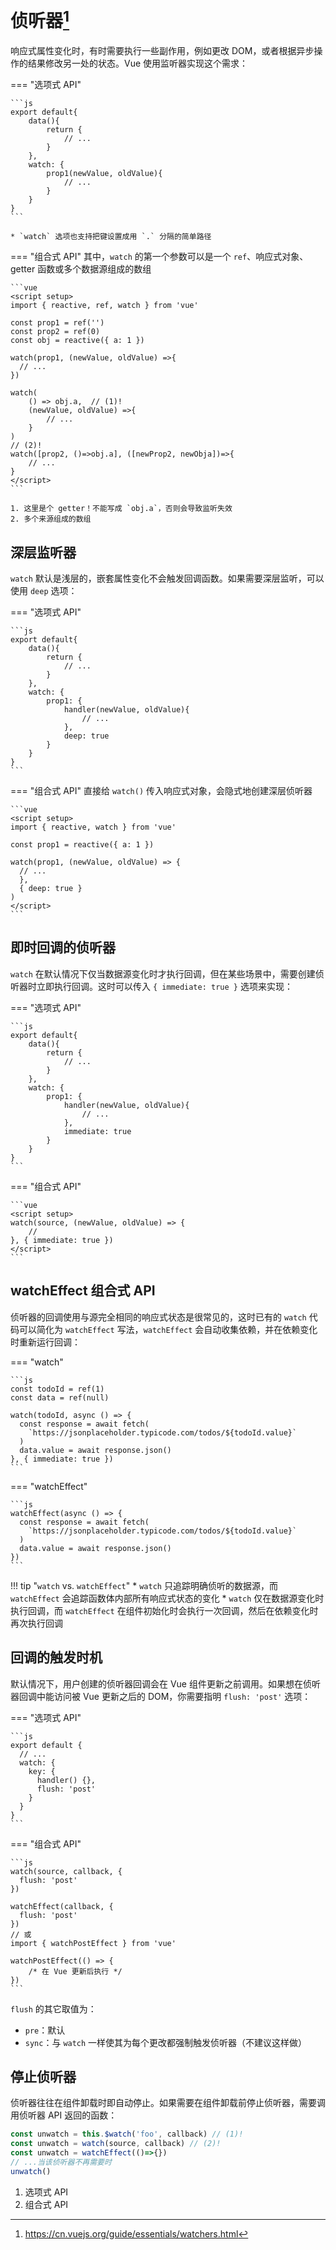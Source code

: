 # 侦听器[^1]

响应式属性变化时，有时需要执行一些副作用，例如更改 DOM，或者根据异步操作的结果修改另一处的状态。Vue 使用监听器实现这个需求：

=== "选项式 API"

    ```js
    export default{
        data(){
            return {
                // ...
            }
        },
        watch: {
            prop1(newValue, oldValue){
                // ...
            }
        }
    }
    ```

    * `watch` 选项也支持把键设置成用 `.` 分隔的简单路径

=== "组合式 API"
    其中，`watch` 的第一个参数可以是一个 `ref`、响应式对象、getter 函数或多个数据源组成的数组

    ```vue
    <script setup>
    import { reactive, ref, watch } from 'vue'
    
    const prop1 = ref('')
    const prop2 = ref(0)
    const obj = reactive({ a: 1 })
    
    watch(prop1, (newValue, oldValue) =>{
      // ...
    })

    watch(
        () => obj.a,  // (1)!
        (newValue, oldValue) =>{
            // ...
        }
    )
    // (2)!
    watch([prop2, ()=>obj.a], ([newProp2, newObja])=>{
        // ...
    }
    </script>
    ```

    1. 这里是个 getter！不能写成 `obj.a`，否则会导致监听失效
    2. 多个来源组成的数组

## 深层监听器

`watch` 默认是浅层的，嵌套属性变化不会触发回调函数。如果需要深层监听，可以使用 `deep` 选项：

=== "选项式 API"

    ```js
    export default{
        data(){
            return {
                // ...
            }
        },
        watch: {
            prop1: {
                handler(newValue, oldValue){
                    // ...
                },
                deep: true
            }
        }
    }
    ```

=== "组合式 API"
    直接给 `watch()` 传入响应式对象，会隐式地创建深层侦听器

    ```vue
    <script setup>
    import { reactive, watch } from 'vue'
    
    const prop1 = reactive({ a: 1 })
    
    watch(prop1, (newValue, oldValue) => {
      // ...
      }, 
      { deep: true }
    )
    </script>
    ```

## 即时回调的侦听器

`watch` 在默认情况下仅当数据源变化时才执行回调，但在某些场景中，需要创建侦听器时立即执行回调。这时可以传入 `{ immediate: true }` 选项来实现：

=== "选项式 API"

    ```js
    export default{
        data(){
            return {
                // ...
            }
        },
        watch: {
            prop1: {
                handler(newValue, oldValue){
                    // ...
                },
                immediate: true
            }
        }
    }
    ```

=== "组合式 API"

    ```vue
    <script setup>
    watch(source, (newValue, oldValue) => {
        // 
    }, { immediate: true })
    </script>
    ```

## watchEffect <span class="md-tag">组合式 API</span>

侦听器的回调使用与源完全相同的响应式状态是很常见的，这时已有的 `watch` 代码可以简化为 `watchEffect` 写法，`watchEffect` 会自动收集依赖，并在依赖变化时重新运行回调：

=== "watch"

    ```js
    const todoId = ref(1)
    const data = ref(null)
    
    watch(todoId, async () => {
      const response = await fetch(
        `https://jsonplaceholder.typicode.com/todos/${todoId.value}`
      )
      data.value = await response.json()
    }, { immediate: true })
    ```

=== "watchEffect"

    ```js
    watchEffect(async () => {
      const response = await fetch(
        `https://jsonplaceholder.typicode.com/todos/${todoId.value}`
      )
      data.value = await response.json()
    })
    ```

!!! tip "`watch` vs. `watchEffect`"
    * `watch` 只追踪明确侦听的数据源，而 `watchEffect` 会追踪函数体内部所有响应式状态的变化
    * `watch` 仅在数据源变化时执行回调，而 `watchEffect` 在组件初始化时会执行一次回调，然后在依赖变化时再次执行回调

## 回调的触发时机

默认情况下，用户创建的侦听器回调会在 Vue 组件更新之前调用。如果想在侦听器回调中能访问被 Vue 更新之后的 DOM，你需要指明 `flush: 'post'` 选项：

=== "选项式 API"

    ```js
    export default {
      // ...
      watch: {
        key: {
          handler() {},
          flush: 'post'
        }
      }
    }
    ```

=== "组合式 API"

    ```js
    watch(source, callback, {
      flush: 'post'
    })
    
    watchEffect(callback, {
      flush: 'post'
    })
    // 或
    import { watchPostEffect } from 'vue'
    
    watchPostEffect(() => {
        /* 在 Vue 更新后执行 */
    })
    ```

`flush` 的其它取值为：

* `pre`：默认
* `sync`：与 `watch` 一样使其为每个更改都强制触发侦听器（不建议这样做）

## 停止侦听器

侦听器往往在组件卸载时即自动停止。如果需要在组件卸载前停止侦听器，需要调用侦听器 API 返回的函数：

```js
const unwatch = this.$watch('foo', callback) // (1)!
const unwatch = watch(source, callback) // (2)!
const unwatch = watchEffect(()=>{})
// ...当该侦听器不再需要时
unwatch()
```

1. 选项式 API
2. 组合式 API

[^1]: https://cn.vuejs.org/guide/essentials/watchers.html

